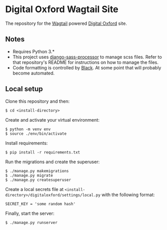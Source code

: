 # Digital Oxford Wagtail Site

The repository for the [Wagtail](https://docs.wagtail.io/en/stable/index.html) powered [Digital Oxford](https://digitaloxford.com) site.


## Notes

- Requires Python 3.*
- This project uses [django-sass-processor](https://github.com/jrief/django-sass-processor) to manage scss files. Refer to that repository's README for instructions on how to manage the files.
- Code formatting is controlled by [Black](https://black.readthedocs.io/en/stable/index.html). At some point that will probably become automated.


## Local setup

Clone this repository and then:

```
$ cd <install-directory>
```

Create and activate your virtual environment:

```
$ python -m venv env
$ source ./env/bin/activate
```

Install requirements:

```
$ pip install -r requirements.txt
```

Run the migrations and create the superuser:

```
$ ./manage.py makemigrations
$ ./manage.py migrate
$ ./manage.py createsuperuser
```

Create a local secrets file at `<install-directory>/digitaloxford/settings/local.py` with the following format:

```
SECRET_KEY = 'some random hash'
```

Finally, start the server:

```
$ ./manage.py runserver
```
